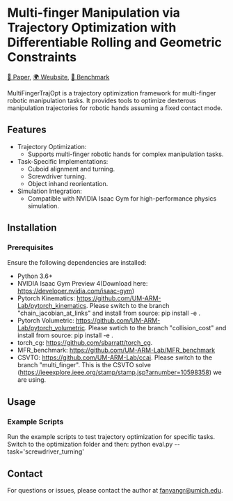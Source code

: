# Multi-finger Manipulation via Trajectory Optimization with Differentiable Rolling and Geometric Constraints

[📄 Paper](https://arxiv.org/pdf/2408.13229), [🌍 Weubsite](https://sites.google.com/umich.edu/multi-finger-rolling/home), [🎯 Benchmark](https://github.com/UM-ARM-Lab/MFR_benchmark)

MultiFingerTrajOpt is a trajectory optimization framework for multi-finger robotic manipulation tasks. It provides tools to optimize dexterous manipulation trajectories for robotic hands assuming a fixed contact mode. 

## Features
- Trajectory Optimization:
  - Supports multi-finger robotic hands for complex manipulation tasks.
- Task-Specific Implementations:
  - Cuboid alignment and turning.
  - Screwdriver turning.
  - Object inhand reorientation.
- Simulation Integration:
  - Compatible with NVIDIA Isaac Gym for high-performance physics simulation.

## Installation

### Prerequisites

Ensure the following dependencies are installed:
- Python 3.6+
- NVIDIA Isaac Gym Preview 4(Download here: https://developer.nvidia.com/isaac-gym)
- Pytorch Kinematics: https://github.com/UM-ARM-Lab/pytorch_kinematics. Please switch to the branch "chain_jacobian_at_links" and install from source: pip install -e .
- Pytorch Volumetric: https://github.com/UM-ARM-Lab/pytorch_volumetric. Please swtich to the branch "collision_cost" and install from source: pip install -e .
- torch_cg: https://github.com/sbarratt/torch_cg.
- MFR_benchmark: https://github.com/UM-ARM-Lab/MFR_benchmark
- CSVTO: https://github.com/UM-ARM-Lab/ccai. Please switch to the branch "multi_finger". This is the CSVTO solve (https://ieeexplore.ieee.org/stamp/stamp.jsp?arnumber=10598358) we are using.
## Usage
### Example Scripts

Run the example scripts to test trajectory optimization for specific tasks. Switch to the optimization folder and then:
python eval.py --task='screwdriver_turning'


## Contact

For questions or issues, please contact the author at fanyangr@umich.edu.